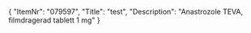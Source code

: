 {
  "ItemNr": "079597",
  "Title": "test",
  "Description": "Anastrozole TEVA, filmdragerad tablett 1 mg"
}